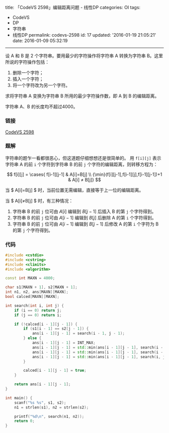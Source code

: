 title: 「CodeVS 2598」编辑距离问题 - 线性DP
categories: OI
tags: 
  - CodeVS
  - DP
  - 字符串
  - 线性DP
permalink: codevs-2598
id: 17
updated: '2016-01-19 21:05:21'
date: 2016-01-09 05:32:19
---

设 A 和 B 是 2 个字符串。要用最少的字符操作将字符串 A 转换为字符串 B。这里所说的字符操作包括：

1. 删除一个字符；
2. 插入一个字符；
3. 将一个字符改为另一个字符。

求将字符串 A 变换为字符串 B 所用的最少字符操作数，即 A 到 B 的编辑距离。

字符串 A、B 的长度均不超过4000。

<!-- more -->

### 链接
[CodeVS 2598](http://codevs.cn/problem/2598/)

### 题解
字符串的题乍一看都很恶心，但这道题仔细想想还是很简单的。
用 `f[i][j]` 表示字符串 A 的前 `i` 个字符到字符串 B 的前 `j` 个字符的编辑距离，则转移方程为：

$$ f[i][j] = \cases{ f[i-1][j-1] & A[i]=B[j] \\ {\min}(f[i][j-1],f[i-1][j],f[i-1][j-1])+1 & A[i] ≠ B[j]} $$

当 $ A[i]=B[j] $ 时，当前位置无需编辑，直接等于上一位的编辑距离。

当 $ A[i]≠B[j] $ 时，有三种情况：

1. 字符串 B 的前 `j` 位可由 $A[i]$ 编辑到 $B[j-1]$ 后插入 B 的第 `j` 个字符得到。
2. 字符串 B 的前 `j` 位可由 $A[i-1]$ 编辑到 $B[j]$ 后删除 A 的第 `i` 个字符得到。
3. 字符串 B 的前 `j` 位可由 $A[i-1]$ 编辑到 $B[j-1]$ 后修改 A 的第 `i` 个字符为 B 的第 `j` 个字符得到。

### 代码
```C++
#include <cstdio>
#include <cstring>
#include <climits>
#include <algorithm>

const int MAXN = 4000;

char s1[MAXN + 1], s2[MAXN + 1];
int n1, n2, ans[MAXN][MAXN];
bool calced[MAXN][MAXN];

int search(int i, int j) {
	if (i == 0) return j;
	if (j == 0) return i;

	if (!calced[i - 1][j - 1]) {
		if (s1[i - 1] == s2[j - 1]) {
			ans[i - 1][j - 1] = search(i - 1, j - 1);
		} else {
			ans[i - 1][j - 1] = INT_MAX;
			ans[i - 1][j - 1] = std::min(ans[i - 1][j - 1], search(i - 1, j - 1) + 1);
			ans[i - 1][j - 1] = std::min(ans[i - 1][j - 1], search(i - 1, j) + 1);
			ans[i - 1][j - 1] = std::min(ans[i - 1][j - 1], search(i, j - 1) + 1);
		}

		calced[i - 1][j - 1] = true;
	}

	return ans[i - 1][j - 1];
}

int main() {
	scanf("%s %s", s1, s2);
	n1 = strlen(s1), n2 = strlen(s2);

	printf("%d\n", search(n1, n2));
	return 0;
}
```
